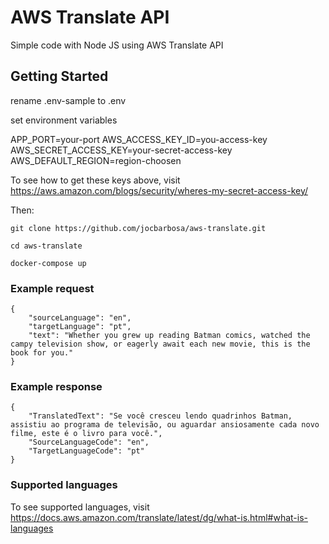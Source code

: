 # AWS Translate API
Simple code with Node JS using AWS Translate API

## Getting Started

rename .env-sample to .env

set environment variables

APP_PORT=your-port
AWS_ACCESS_KEY_ID=you-access-key
AWS_SECRET_ACCESS_KEY=your-secret-access-key
AWS_DEFAULT_REGION=region-choosen

To see how to get these keys above, visit https://aws.amazon.com/blogs/security/wheres-my-secret-access-key/


Then:

```
git clone https://github.com/jocbarbosa/aws-translate.git

cd aws-translate

docker-compose up
```


### Example request
```
{
    "sourceLanguage": "en",
    "targetLanguage": "pt",
    "text": "Whether you grew up reading Batman comics, watched the campy television show, or eagerly await each new movie, this is the book for you."
}
```

### Example response
```
{
    "TranslatedText": "Se você cresceu lendo quadrinhos Batman, assistiu ao programa de televisão, ou aguardar ansiosamente cada novo filme, este é o livro para você.",
    "SourceLanguageCode": "en",
    "TargetLanguageCode": "pt"
}
```

### Supported languages

To see supported languages, visit https://docs.aws.amazon.com/translate/latest/dg/what-is.html#what-is-languages
